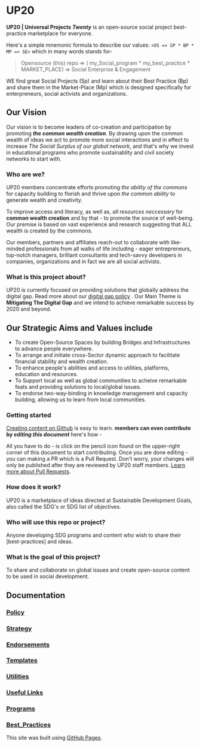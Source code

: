 # UP20
**UP20 | Universal Projects _Twenty_**
is an open-source social project best-practice marketplace for everyone. 

Here's a simple mnemonic formula to describe our values: `<OS => SP * BP * MP => SE>` which in many words stands for-

> Opensource (this) repo => ( my_Social_program * my_best_practice * MARKET_PLACE) => Social Enterprise & Engagement 

WE find great Social Projects (Sp) and learn about their Best Practice (Bp) and share them in the Market-Place (Mp) which is designed specifically for enterpreneurs, social activists and organizations.

## Our Vision

Our vision is to become leaders of co-creation and participation by promoting **_the common wealth creation_**. By drawing upon the common wealth of ideas we act to promote more social interactions and in effect to increase _The Social Surplus of our global network_, and that's why we invest in educational programs who promote sustainablity and civil society networks to start with. 

### Who are we?
UP20 members concentrate efforts promoting _the ability of the commons_ for capacity building to florish and thrive upon _the common ability_ to generate wealth and creativity. 

To improve access and literacy, as well as, _all resources neccessary_ for **common wealth creation** and by that - to promote the source of well-being. 
Our premise is based on vast experience and research suggesting that ALL wealth is created by the commons.

 Our members, partners and affiliates reach-out to collaborate with like-minded professionals from all walks of life including - eager entrepreneurs, top-notch managers, brilliant consultants and tech-savvy developers in companies, organizations and in fact we are all social activists.

### What is this project about?
UP20 is currently focused on providing solutions that globally address the digital gap. Read more about our [digital gap policy](Policy.md) .
Our Main Theme is **Mitigating The Digital Gap** and we intend to achieve remarkable success by 2020 and beyond.

## Our Strategic Aims and Values include 
  - To create Open-Source Spaces by building Bridges and Infrastructures to advance people everywhere.
  - To arrange and initiate cross-Sector dynamic approach to facilitate financial stability and wealth creation.
  - To enhance people's abilities and access to utilities, platforms, education and resources.
  - To Support local as well as global communities to acheive remarkable feats and providing solutions to local/global issues.
  - To endorse two-way-binding in knowledge management and capacity building, allowing us to learn from local communities.
 
### Getting started
[Creating content on Github](https://help.github.com/articles/managing-files-on-github/) is easy to learn.
**members can even contribute by _editing this document_** here's how -

All you have to do - is click on the pencil icon found on the upper-right corner of this document to start contributing. Once you are done editing - you can making a PR which is a Pull Request. Don't worry, your changes will only be published after they are reviewed by UP20 staff members. [Learn more about Pull Requests](https://help.github.com/articles/about-pull-requests/).

### How does it work?
  UP20 is a marketplace of ideas directed at Sustainable Development Goals, also called the SDG's or SDG list of objectives. 
  
### Who will use this repo or project?
  Anyone developing SDG programs and content who wish to share their [best-practices] and ideas.
  
### What is the goal of this project?
  To share and collaborate on global issues and create open-source content to be used in social development.


## Documentation
### [Policy](Policy.md)
### [Strategy](Docs/Strategy.md)
### [Endorsements](Docs/Endorsements.md)
### [Templates](Docs/Templates.md)
### [Utilities](Docs/Utilities.md)
### [Useful Links](Docs/Useful_Links.md)
### [Programs](Docs/Programs.md)
### [Best_Practices](Docs/Best_Practices.md)

This site was built using [GitHub Pages](https://pages.github.com/).
